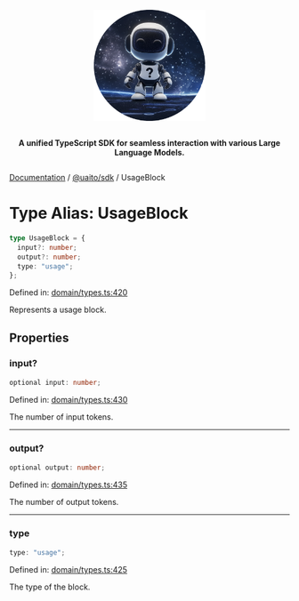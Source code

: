 <div style="display:flex; flex-direction:column; align-items:center;">
<p align="center">
  <img src="../UAITO.png" alt="UAITO Logo" width="200"/>
</p>

<p align="center">
  <strong>A unified TypeScript SDK for seamless interaction with various Large Language Models.</strong>
</p>
</div>

[Documentation](README.md) / [@uaito/sdk](@uaito.sdk.md) / UsageBlock

# Type Alias: UsageBlock

```ts
type UsageBlock = {
  input?: number;
  output?: number;
  type: "usage";
};
```

Defined in: [domain/types.ts:420](https://github.com/elribonazo/uaito/blob/320acaadaf5873c6222c5d1653cbe5d1666d5dbe/packages/sdk/src/domain/types.ts#L420)

Represents a usage block.

## Properties

### input?

```ts
optional input: number;
```

Defined in: [domain/types.ts:430](https://github.com/elribonazo/uaito/blob/320acaadaf5873c6222c5d1653cbe5d1666d5dbe/packages/sdk/src/domain/types.ts#L430)

The number of input tokens.

***

### output?

```ts
optional output: number;
```

Defined in: [domain/types.ts:435](https://github.com/elribonazo/uaito/blob/320acaadaf5873c6222c5d1653cbe5d1666d5dbe/packages/sdk/src/domain/types.ts#L435)

The number of output tokens.

***

### type

```ts
type: "usage";
```

Defined in: [domain/types.ts:425](https://github.com/elribonazo/uaito/blob/320acaadaf5873c6222c5d1653cbe5d1666d5dbe/packages/sdk/src/domain/types.ts#L425)

The type of the block.
